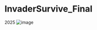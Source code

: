 # InvaderSurvive_Final
 2025
![image](https://github.com/user-attachments/assets/539c5f4f-37ae-4ef6-87f8-2dd6a1d070cd)

